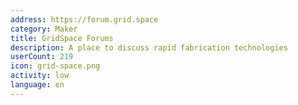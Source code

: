 ```yaml
---
address: https://forum.grid.space
category: Maker
title: GridSpace Forums
description: A place to discuss rapid fabrication technologies
userCount: 219
icon: grid-space.png
activity: low
language: en
---
```

